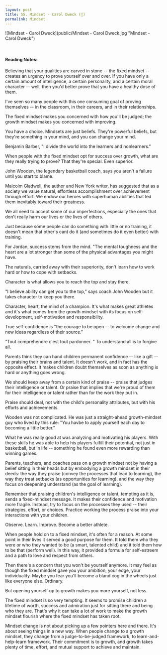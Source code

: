 ```yaml
---
layout: post
title: 55. Mindset - Carol Dweck (📖)
permalink: Mindset
---
```


![Mindset - Carol Dweck](public/Mindset - Carol Dweck.jpg "Mindset - Carol Dweck")

<br>

#### Reading Notes:

Believing that your qualities are carved in stone -- the fixed mindset -- creates an urgency to prove yourself over and over. If you have only a certain amount of intelligence, a certain personality, and a certain moral character -- well, then you'd better prove that you have a healthy dose of them.

I've seen so many people with this one consuming goal of proving themselves -- in the classroom, in their careers, and in their relationships.

The fixed mindset makes you concerned with how you'll be judged; the growth mindset makes you concerned with improving.

You have a choice. Mindsets are just beliefs. They're powerful beliefs, but they're something in your mind, and you can change your mind.

Benjamin Barber, "I divide the world into the learners and nonlearners."

When people with the fixed mindset opt for success over growth, what are they really trying to prove? That they're special. Even superior.

John Wooden, the legendary basketball coach, says you aren't a failure until you start to blame.

Malcolm Gladwell, the author and New York writer, has suggested that as a society we value natural, effortless accomplishment over achievement through effort. We endow our heroes with superhuman abilities that led them inevitably toward their greatness.

We all need to accept some of our imperfections, especially the ones that don't really harm our lives or the lives of others.

Just because some people can do something with little or no training, it doesn't mean that other's cant do it (and sometimes do it even better) with training.

For Jordan, success stems from the mind. "The mental toughness and the heart are a lot stronger than some of the physical advantages you might have.

The naturals, carried away with their superiority, don't learn how to work hard or how to cope with setbacks.

Character is what allows you to reach the top and stay there.

"I believe ability can get you to the top," says coach John Wooden but it takes character to keep you there.

Character, heart, the mind of a champion. It's what makes great athletes and it's what comes from the growth mindset with its focus on self-development, self-motivation and responsibility.

True self-confidence is "the courage to be open -- to welcome change and new ideas regardless of their source."

"Tout comprehendre c'est tout pardonner. " To understand all is to forgive all.

Parents think they can hand children permanent confidence -- like a gift -- by praising their brains and talent. It doesn't work, and in fact has the opposite effect. It makes children doubt themselves as soon as anything is hard or anything goes wrong.

We should keep away from a certain kind of praise -- praise that judges their intelligence or talent. Or praise that implies that we're proud of them for their intelligence or talent rather than for the work they put in.

Praise should deal, not with the child's personality attributes, but with his efforts and achievements.

Wooden was not complicated. He was just a straight-ahead growth-mindset guy who lived by this rule: "You havbe to apply yourself each day to becoming a little better."

What he was really good at was analyzing and motivating his players. With these skills he was able to help his players fulfill their potential, not just in basketball, but in life -- something he found even more rewarding than winning games.

Parents, teachers, and coaches pass on a growth mindset not by having a belief sitting in their heads but by embodying a growth mindset in their deeds: the way they praise (convey the processes that lead to learning), the way they treat setbacks (as opportunities for learning), and the way they focus on deepening understand (as the goal of learning).

Remember that praising children's intelligence or talent, tempting as it is, sends a fixed-mindset message. It makes their confidence and motivation more fragile. Instead, try to focus on the processes they used -- their strategies, effort, or choices. Practice working the process praise into your interactions with your children.

Observe. Learn. Improve. Become a better athlete.

When people hold on to a fixed mindset, it's often for a reason. At some point in their lives it served a good purpose for them. It told them who they were or who they wanted to be (a smart, talented child) and it told them how to be that (perform well). In this way, it provided a formula for self-estreem and a path to love and respect from others.

Then there's a concern that you won't be yourself anymore. It may feel as though the fixed mindset gave you your ambition, your edge, your individuality. Maybe you fear you'll become a bland cog in the wheels just like everyone else. Ordinary.

But opening yourself up to growth makes you more yourself, not less.

The fixed mindset is so very tempting. It seems to promise children a lifetime of worth, success and admiration just for sitting there and being who they are. That's why it can take a lot of work to make the growth mindset flourish where the fixed mindset has taken root.

Mindset change is not about picking up a few pointers here and there. It's about seeing things in a new way. When people change to a growth mindset, they change from a judge-to-be-judged framework, to learn-and-help-learn framework. Their commitment is to growth, and growth takes plenty of time, effort, and mutual support to achieve and maintain.

